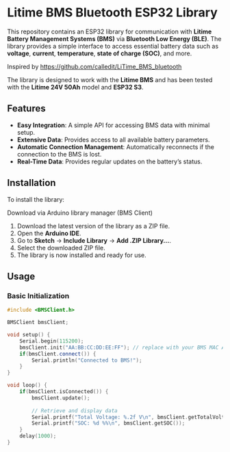 # Litime BMS Bluetooth ESP32 Library

This repository contains an ESP32 library for communication with **Litime Battery Management Systems (BMS)** via **Bluetooth Low Energy (BLE)**. The library provides a simple interface to access essential battery data such as **voltage**, **current**, **temperature**, **state of charge (SOC)**, and more.

 Inspired by https://github.com/calledit/LiTime_BMS_bluetooth

The library is designed to work with the **Litime BMS** and has been tested with the **Litime 24V 50Ah** model and **ESP32 S3**.

## Features

- **Easy Integration**: A simple API for accessing BMS data with minimal setup.
- **Extensive Data**: Provides access to all available battery parameters.
- **Automatic Connection Management**: Automatically reconnects if the connection to the BMS is lost.
- **Real-Time Data**: Provides regular updates on the battery’s status.

## Installation

To install the library:

Download via Arduino library manager (BMS Client)

1. Download the latest version of the library as a ZIP file.
2. Open the **Arduino IDE**.
3. Go to **Sketch** -> **Include Library** -> **Add .ZIP Library...**.
4. Select the downloaded ZIP file.
5. The library is now installed and ready for use.

## Usage

### Basic Initialization

```cpp
#include <BMSClient.h>

BMSClient bmsClient;

void setup() {
    Serial.begin(115200);
    bmsClient.init("AA:BB:CC:DD:EE:FF"); // replace with your BMS MAC Address!!
    if(bmsClient.connect()) {
        Serial.println("Connected to BMS!");
    }
}

void loop() {
    if(bmsClient.isConnected()) {
        bmsClient.update();
        
        // Retrieve and display data
        Serial.printf("Total Voltage: %.2f V\n", bmsClient.getTotalVoltage());
        Serial.printf("SOC: %d %%\n", bmsClient.getSOC());
    }
    delay(1000);
}
